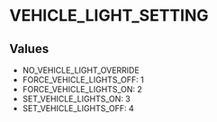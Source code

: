 # VEHICLE_LIGHT_SETTING

## Values
* NO_VEHICLE_LIGHT_OVERRIDE
* FORCE_VEHICLE_LIGHTS_OFF: 1
* FORCE_VEHICLE_LIGHTS_ON: 2
* SET_VEHICLE_LIGHTS_ON: 3
* SET_VEHICLE_LIGHTS_OFF: 4